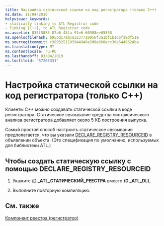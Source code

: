 ```yaml
---
title: Настройка статической ссылки на код регистратора (только C++)
ms.date: 11/04/2016
helpviewer_keywords:
- statically linking to ATL Registrar code
- linking [C++], to ATL Registrar code
ms.assetid: 835f5885-87a6-48fa-91e6-60988ee65538
ms.openlocfilehash: b95bd17abca3237710956f3a1bf1b1d6fa9df51e
ms.sourcegitcommit: c3093251193944840e3d0a068ecc30e6449624ba
ms.translationtype: MT
ms.contentlocale: ru-RU
ms.lasthandoff: 03/04/2019
ms.locfileid: "57265331"
---
```

# <a name="setting-up-a-static-link-to-the-registrar-code-c-only"></a>Настройка статической ссылки на код регистратора (только C++)

Клиенты C++ можно создавать статической ссылки в коде регистратора. Статическое связывание средства синтаксического анализа регистратора добавляет около 5 КБ построения выпуска.

Самый простой способ настроить статическое связывание предполагается, что вы указали [DECLARE_REGISTRY_RESOURCEID](reference/registry-macros.md#declare_registry_resourceid) в объявлении объекта. (Это спецификация по умолчанию, используемых для библиотеки ATL.)

## <a name="to-create-a-static-link-using-declareregistryresourceid"></a>Чтобы создать статическую ссылку с помощью DECLARE_REGISTRY_RESOURCEID

1. Укажите [/D](../build/reference/d-preprocessor-definitions.md)  **\_ATL\_СТАТИЧЕСКИЙ\_РЕЕСТРА** вместо **/D \_ATL\_DLL**.

1. Выполните повторную компиляцию.

## <a name="see-also"></a>См. также

[Компонент реестра (регистратор)](../atl/atl-registry-component-registrar.md)
